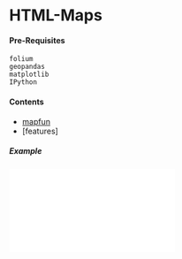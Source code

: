 # HTML-Maps
<!---
<a href="modules.md" class="button">
<button style="background:grey;color:grey; border-color: none;cursor:pointer">mapfun</button>
    --->
#### Pre-Requisites  
```
folium    
geopandas  
matplotlib   
IPython  
```
#### Contents
- [mapfun](mapfun.md)
- [features]

##### Example  
         
![example map](map.html)  

